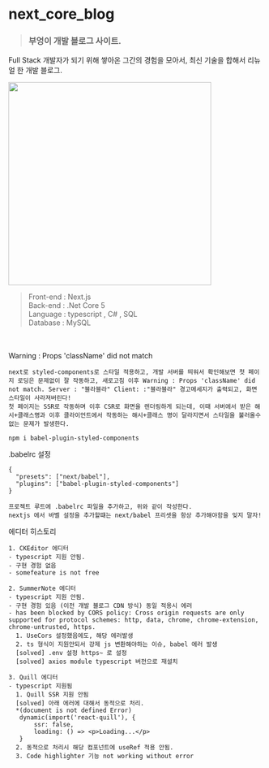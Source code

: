 # next_core_blog
> ### 부엉이 개발 블로그 사이트.
Full Stack 개발자가 되기 위해 쌓아온 그간의 경험을 모아서, 최신 기술을 합해서 리뉴얼 한 개발 블로그.

<p align="left">
<img src="https://jinsujj.github.io/github_css_study/img/next_core_blog.jpg" height="400" width="400" />
</p>

>  Front-end : Next.js  <br>
>  Back-end  : .Net Core 5 <br>
>  Language  : typescript , C# , SQL <br>
>  Database  : MySQL 

<br/><br/>
Warning : Props 'className' did not match
```
next로 styled-components로 스타일 적용하고, 개발 서버를 띄워서 확인해보면 첫 페이지 로딩은 문제없이 잘 작동하고, 새로고침 이후 Warning : Props 'className' did not match. Server : "블라블라" Client: :"블라블라" 경고메세지가 출력되고, 화면 스타일이 사라져버린다!
첫 페이지는 SSR로 작동하며 이후 CSR로 화면을 렌더링하게 되는데, 이때 서버에서 받은 해시+클래스명과 이후 클라이언트에서 작동하는 해시+클래스 명이 달라지면서 스타일을 불러올수 없는 문제가 발생한다.
```

```
npm i babel-plugin-styled-components
```

.babelrc 설정
```
{
  "presets": ["next/babel"],
  "plugins": ["babel-plugin-styled-components"]
}

프로젝트 루트에 .babelrc 파일을 추가하고, 위와 같이 작성한다.
nextjs 에서 바벨 설정을 추가할떄는 next/babel 프리셋을 항상 추가해야함을 잊지 말자!
```


에디터 히스토리
```
1. CKEditor 에디터
- typescript 지원 안됨.
- 구현 경험 없음
- somefeature is not free

2. SummerNote 에디터
- typescript 지원 안됨. 
- 구현 경험 있음 (이전 개발 블로그 CDN 방식) 동일 적용시 에러 
- has been blocked by CORS policy: Cross origin requests are only supported for protocol schemes: http, data, chrome, chrome-extension, chrome-untrusted, https.
  1. UseCors 설정했음에도, 해당 에러발생 
  2. ts 형식이 지원안되서 강제 js 변환해야하는 이슈, babel 에러 발생
  [solved] .env 설정 https~ 로 설정 
  [solved] axios module typescript 버전으로 재설치

3. Quill 에디터
- typescript 지원됨
  1. Quill SSR 지원 안됨
  [solved] 아래 에러에 대해서 동적으로 처리.
  *(document is not defined Error)
   dynamic(import('react-quill'), {
       ssr: false,
       loading: () => <p>Loading...</p>
   }
  2. 동적으로 처리시 해당 컴포넌트에 useRef 적용 안됨.
  3. Code highlighter 기능 not working without error
